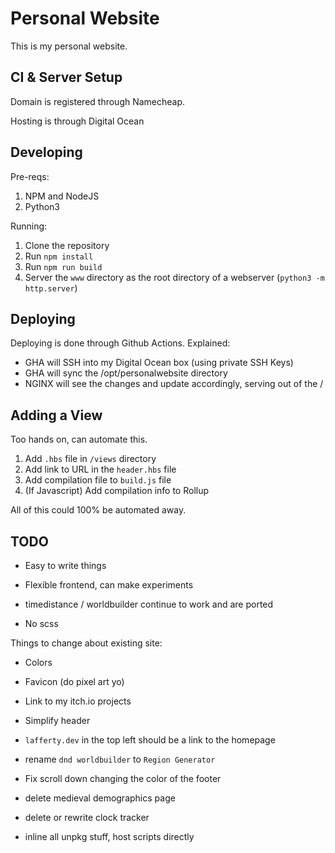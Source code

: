 # Personal Website

This is my personal website.

## CI & Server Setup

Domain is registered through Namecheap.

Hosting is through Digital Ocean

## Developing

Pre-reqs:

1. NPM and NodeJS
2. Python3

Running:

1. Clone the repository
2. Run `npm install`
3. Run `npm run build`
4. Server the `www` directory as the root directory of a webserver (`python3 -m http.server`)

## Deploying

Deploying is done through Github Actions. Explained:

- GHA will SSH into my Digital Ocean box (using private SSH Keys)
- GHA will sync the /opt/personalwebsite directory
- NGINX will see the changes and update accordingly, serving out of the /

## Adding a View

Too hands on, can automate this.

1. Add `.hbs` file in `/views` directory
2. Add link to URL in the `header.hbs` file
3. Add compilation file to `build.js` file
4. (If Javascript) Add compilation info to Rollup

All of this could 100% be automated away.


## TODO

* Easy to write things
* Flexible frontend, can make experiments

* timedistance / worldbuilder continue to work and are ported

* No scss


Things to change about existing site:

* Colors
* Favicon (do pixel art yo)
* Link to my itch.io projects
* Simplify header
* `lafferty.dev` in the top left should be a link to the homepage
* rename `dnd worldbuilder` to `Region Generator`

* Fix scroll down changing the color of the footer

* delete medieval demographics page
* delete or rewrite clock tracker


* inline all unpkg stuff, host scripts directly